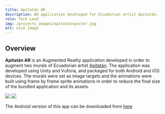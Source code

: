 ```yaml
---
title: Apitatán AR
description: AR application developed for Ecuadorian artist Apitatán.
role: Tech Lead
img: /projects_images/apitatan/poster.jpg
alt: nice image
---
```


## Overview
**Apitatán AR** is an Augmented Reality application developed in order to augment two murals of Ecuadorian artist <a href="https://www.apitatan.com" class="font-bold text-myyellow">Apitatán</a>. The application was developed using Unity and Vuforia, and packaged for both Android and iOS devices. The murals were set as image targets and the animations were built using frame by frame sprite animations in order to reduce the final size of the bundled application and its assets. 


<div class="flex w-full"><img class="md:w-1/2 p-4" src="/projects_images/apitatan/mural_1.jpg"> <img class="md:w-1/2 p-4" src="/projects_images/apitatan/mural_2.jpg"></div>

The Android version of this app can be downloaded from <a class="font-bold text-myyellow" href="/apps/Apitatan.apk">here</a>